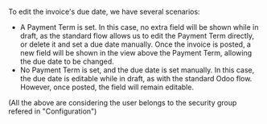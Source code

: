 To edit the invoice's due date, we have several scenarios:

- A Payment Term is set. In this case, no extra field will be shown
  while in draft, as the standard flow allows us to edit the Payment
  Term directly, or delete it and set a due date manually. Once the
  invoice is posted, a new field will be shown in the view above the
  Payment Term, allowing the due date to be changed.
- No Payment Term is set, and the due date is set manually. In this
  case, the due date is editable while in draft, as with the standard
  Odoo flow. However, once posted, the field will remain editable.

(All the above are considering the user belongs to the security group
refered in "Configuration")
